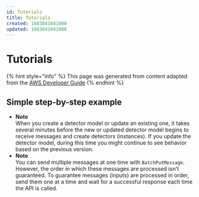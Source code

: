 ```yaml
---
id: Tutorials
title: Tutorials
created: 1683841041000
updated: 1683841041000
---
```

# Tutorials

{% hint style="info" %}
This page was generated from content adapted from the [AWS Developer Guide](https://github.com/awsdocs/aws-iot-events-developer-guide.git)
{% endhint %}

## Simple step-by-step example

- **Note**  
When you create a detector model or update an existing one, it takes several minutes before the new or updated detector model begins to receive messages and create detectors \(instances\)\. If you update the detector model, during this time you might continue to see behavior based on the previous version\.
- **Note**  
You can send multiple messages at one time with `BatchPutMessage`\. However, the order in which these messages are processed isn't guaranteed\. To guarantee messages \(inputs\) are processed in order, send them one at a time and wait for a successful response each time the API is called\.

